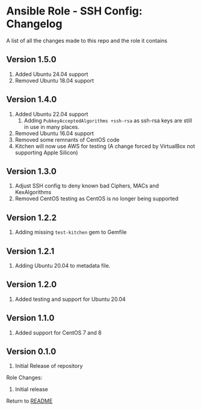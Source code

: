 Ansible Role - SSH Config: Changelog
=====================================
A list of all the changes made to this repo and the role it contains

Version 1.5.0
-------------

1. Added Ubuntu 24.04 support
2. Removed Ubuntu 18.04 support

Version 1.4.0
-------------

1. Added Ubuntu 22.04 support
   1. Adding `PubkeyAcceptedAlgorithms +ssh-rsa` as ssh-rsa keys are still in use in many places.
2. Removed Ubuntu 16.04 support
3. Removed some remnants of CentOS code
4. Kitchen will now use AWS for testing (A change forced by VirtualBox not supporting Apple Silicon)

Version 1.3.0
-------------

1. Adjust SSH config to deny known bad Ciphers, MACs and KexAlgorithms
2. Removed CentOS testing as CentOS is no longer being supported

Version 1.2.2
-------------

1. Adding missing `test-kitchen` gem to Gemfile

Version 1.2.1
-------------

1. Adding Ubuntu 20.04 to metadata file.

Version 1.2.0
-------------

1. Added testing and support for Ubuntu 20.04

Version 1.1.0
-------------

1. Added support for CentOS 7 and 8

Version 0.1.0
-------------

1. Initial Release of repository

Role Changes:

1. Initial release

Return to [README](README.md)
